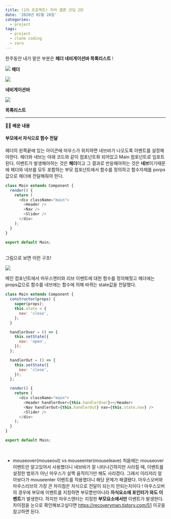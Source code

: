 ```yaml
---
title: (1차 프로젝트) 자라 클론 코딩 2탄
date: '2020년 02월 28일'
categories:
  - project
tags:
  - project
  - clone coding
  - zara
---
```


한주동안 내가 맡은 부분은 **헤더 네비게이션바 목록리스트** !

![](https://images.velog.io/images/ppl8709/post/5f84b72a-32c1-4c05-840b-cc99ae502b8d/image.png)
**헤더**

![](https://images.velog.io/images/ppl8709/post/3227e6f5-2052-458f-89ad-f55b73a2d30f/image.png)

**네비게이션바**

![](https://images.velog.io/images/ppl8709/post/79236714-6770-4778-bb59-2d9484a9d675/image.png)

**목록리스트**

---

✍🏻 **배운 내용**

#### **부모에서 자식으로 함수 전달**

헤더의 왼쪽끝에 있는 아이콘에 마우스가 위치하면 네브바가 나오도록 이벤트를 설정해야한다.
헤더와 네브는 아래 코드와 같이 컴포넌트화 되어있고 Main 컴포넌트로 임포트된다. 이벤트가 발생해야하는 것은 **헤더**이고 그 결과로 반응해야하는 것은 **네브**이기때문에 헤더와 네브를 모두 포함하는 부모 컴포넌트에서 함수를 정의하고 함수자체를 porps값으로 헤더에 전달해줘야 한다.

```js
class Main extends Component {
  render() {
    return (
      <div className="main">
        <Header />
        <Nav />
        <Slider />
      </div>
    );
  }
}

export default Main;
```

</br>
그림으로 보면 이런 구조!

![](https://images.velog.io/images/ppl8709/post/433ca154-a071-48cd-9676-f03363cfdb2f/image.png)

메인 컴포넌트에서 마우스엔터와 리브 이벤트에 대한 함수를 정의해줬고 헤더에는 props값으로 함수를 네브에는 함수에 의해 바뀌는 state값을 전달했다.

```js
class Main extends Component {
  constructor(props) {
    super(props);
    this.state = {
      nav: 'close',
    };
  }

  handlerOver = () => {
    this.setState({
      nav: 'open',
    });
  };

  handlerOut = () => {
    this.setState({
      nav: 'close',
    });
  };

  render() {
    return (
      <div className="main">
        <Header handlerOver={this.handlerOver}></Header>
        <Nav handlerOut={this.handlerOut} nav={this.state.nav} />
        <Slider />
      </div>
    );
  }
}

export default Main;
```

</br>

- mouseover(mouseout) vs mouseenter(mouseleave)
  처음에는 mouseover 이벤트만 알고있어서 사용했더니 네브바가 잘 나타나긴하지만 사라질 때, 이벤트를 설정한 범위가 아닌 마우스가 살짝 움직이기만 해도 사라졌다. 그래서 이리저리 알아보다가 mouseenter 이벤트를 적용했더니 해당 문제가 해결됐다.
  마우스오버와 마우스리브의 가장 큰 차이점은 자식으로 전달이 되는지 안되는지이다 ! 마우스오버의 경우에 부모에 이벤트를 지정하면 부모뿐만아니라 **자식요소에 포인터가 와도 이벤트**가 발생한다. 하지만 마우스엔터는 지정한 **부모요소에서만** 이벤트가 발생한다.
  차이점을 눈으로 확인해보고싶다면 https://recoveryman.tistory.com/51 이곳을 참고하면 된다.
